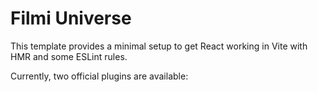 # Filmi Universe

This template provides a minimal setup to get React working in Vite with HMR and some ESLint rules.

Currently, two official plugins are available:
